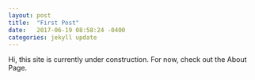 ```yaml
---
layout: post
title:  "First Post"
date:   2017-06-19 08:58:24 -0400
categories: jekyll update
---
```


Hi, this site is currently under construction. For now, check out the About Page.
